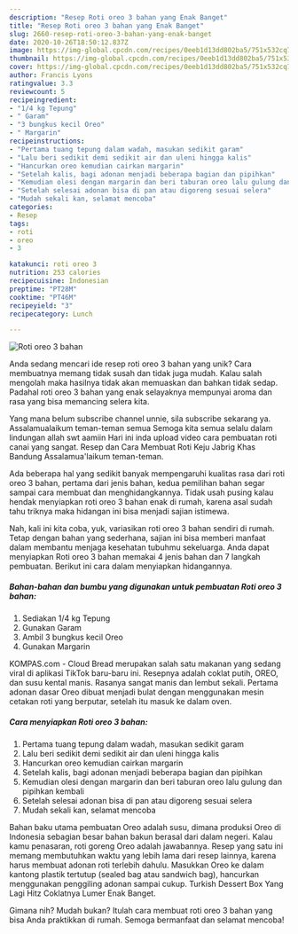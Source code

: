 ```yaml
---
description: "Resep Roti oreo 3 bahan yang Enak Banget"
title: "Resep Roti oreo 3 bahan yang Enak Banget"
slug: 2660-resep-roti-oreo-3-bahan-yang-enak-banget
date: 2020-10-26T18:50:12.837Z
image: https://img-global.cpcdn.com/recipes/0eeb1d13dd802ba5/751x532cq70/roti-oreo-3-bahan-foto-resep-utama.jpg
thumbnail: https://img-global.cpcdn.com/recipes/0eeb1d13dd802ba5/751x532cq70/roti-oreo-3-bahan-foto-resep-utama.jpg
cover: https://img-global.cpcdn.com/recipes/0eeb1d13dd802ba5/751x532cq70/roti-oreo-3-bahan-foto-resep-utama.jpg
author: Francis Lyons
ratingvalue: 3.3
reviewcount: 5
recipeingredient:
- "1/4 kg Tepung"
- " Garam"
- "3 bungkus kecil Oreo"
- " Margarin"
recipeinstructions:
- "Pertama tuang tepung dalam wadah, masukan sedikit garam"
- "Lalu beri sedikit demi sedikit air dan uleni hingga kalis"
- "Hancurkan oreo kemudian cairkan margarin"
- "Setelah kalis, bagi adonan menjadi beberapa bagian dan pipihkan"
- "Kemudian olesi dengan margarin dan beri taburan oreo lalu gulung dan pipihkan kembali"
- "Setelah selesai adonan bisa di pan atau digoreng sesuai selera"
- "Mudah sekali kan, selamat mencoba"
categories:
- Resep
tags:
- roti
- oreo
- 3

katakunci: roti oreo 3 
nutrition: 253 calories
recipecuisine: Indonesian
preptime: "PT28M"
cooktime: "PT46M"
recipeyield: "3"
recipecategory: Lunch

---
```



![Roti oreo 3 bahan](https://img-global.cpcdn.com/recipes/0eeb1d13dd802ba5/751x532cq70/roti-oreo-3-bahan-foto-resep-utama.jpg)

Anda sedang mencari ide resep roti oreo 3 bahan yang unik? Cara membuatnya memang tidak susah dan tidak juga mudah. Kalau salah mengolah maka hasilnya tidak akan memuaskan dan bahkan tidak sedap. Padahal roti oreo 3 bahan yang enak selayaknya mempunyai aroma dan rasa yang bisa memancing selera kita.

Yang mana belum subscribe channel unnie, sila subscribe sekarang ya. Assalamualaikum teman-teman semua Semoga kita semua selalu dalam lindungan allah swt aamiin Hari ini inda upload video cara pembuatan roti canai yang sangat. Resep dan Cara Membuat Roti Keju Jabrig Khas Bandung Assalamua&#39;laikum teman-teman.

Ada beberapa hal yang sedikit banyak mempengaruhi kualitas rasa dari roti oreo 3 bahan, pertama dari jenis bahan, kedua pemilihan bahan segar sampai cara membuat dan menghidangkannya. Tidak usah pusing kalau hendak menyiapkan roti oreo 3 bahan enak di rumah, karena asal sudah tahu triknya maka hidangan ini bisa menjadi sajian istimewa.


Nah, kali ini kita coba, yuk, variasikan roti oreo 3 bahan sendiri di rumah. Tetap dengan bahan yang sederhana, sajian ini bisa memberi manfaat dalam membantu menjaga kesehatan tubuhmu sekeluarga. Anda dapat menyiapkan Roti oreo 3 bahan memakai 4 jenis bahan dan 7 langkah pembuatan. Berikut ini cara dalam menyiapkan hidangannya.

<!--inarticleads1-->

##### Bahan-bahan dan bumbu yang digunakan untuk pembuatan Roti oreo 3 bahan:

1. Sediakan 1/4 kg Tepung
1. Gunakan  Garam
1. Ambil 3 bungkus kecil Oreo
1. Gunakan  Margarin


KOMPAS.com - Cloud Bread merupakan salah satu makanan yang sedang viral di aplikasi TikTok baru-baru ini. Resepnya adalah coklat putih, OREO, dan susu kental manis. Rasanya sangat manis dan lembut sekali. Pertama adonan dasar Oreo dibuat menjadi bulat dengan menggunakan mesin cetakan roti yang berputar, setelah itu masuk ke dalam oven. 

<!--inarticleads2-->

##### Cara menyiapkan Roti oreo 3 bahan:

1. Pertama tuang tepung dalam wadah, masukan sedikit garam
1. Lalu beri sedikit demi sedikit air dan uleni hingga kalis
1. Hancurkan oreo kemudian cairkan margarin
1. Setelah kalis, bagi adonan menjadi beberapa bagian dan pipihkan
1. Kemudian olesi dengan margarin dan beri taburan oreo lalu gulung dan pipihkan kembali
1. Setelah selesai adonan bisa di pan atau digoreng sesuai selera
1. Mudah sekali kan, selamat mencoba


Bahan baku utama pembuatan Oreo adalah susu, dimana produksi Oreo di Indonesia sebagian besar bahan bakun berasal dari dalam negeri. Kalau kamu penasaran, roti goreng Oreo adalah jawabannya. Resep yang satu ini memang membutuhkan waktu yang lebih lama dari resep lainnya, karena harus membuat adonan roti terlebih dahulu. Masukkan Oreo ke dalam kantong plastik tertutup (sealed bag atau sandwich bag), hancurkan menggunakan penggiling adonan sampai cukup. Turkish Dessert Box Yang Lagi Hitz Coklatnya Lumer Enak Banget. 

Gimana nih? Mudah bukan? Itulah cara membuat roti oreo 3 bahan yang bisa Anda praktikkan di rumah. Semoga bermanfaat dan selamat mencoba!
